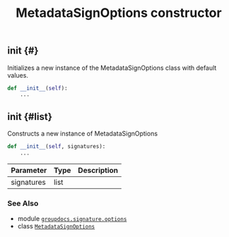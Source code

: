 ﻿---
title: MetadataSignOptions constructor
second_title: GroupDocs.Signature for Python via .NET API References
description: 
type: docs
url: /python-net/groupdocs.signature.options/metadatasignoptions/__init__/
is_root: false
weight: 10
---

## __init__ {#}

Initializes a new instance of the MetadataSignOptions class with default values.



```python
def __init__(self):
    ...
```




## __init__ {#list}

Constructs a new instance of MetadataSignOptions



```python
def __init__(self, signatures):
    ...
```


| Parameter | Type | Description |
| :- | :- | :- |
| signatures | list |  |



### See Also
* module [`groupdocs.signature.options`](../../)
* class [`MetadataSignOptions`](/signature/python-net/groupdocs.signature.options/metadatasignoptions)
